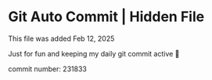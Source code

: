 # Git Auto Commit | Hidden File

This file was added Feb 12, 2025

Just for fun and keeping my daily git commit active 🤪

commit number: 231833
